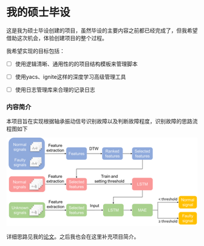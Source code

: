 # 我的硕士毕设
这是我为硕士毕设创建的项目，虽然毕设的主要内容之前都已经完成了，但我希望借助这次机会，体验创建项目的整个过程。

我希望实现的目标包括：

- [ ] 使用逻辑清晰、通用性的的项目结构模板来管理脚本

- [ ] 使用yacs、ignite这样的深度学习高级管理工具
- [ ] 使用日志管理库来合理的记录日志

### 内容简介

本项目旨在实现根据轴承振动信号识别故障以及判断故障程度，识别故障的思路流程图如下

![flowchart](.\resource\img\flowchart.png)

详细思路见我的[论文](.\resource\doc\paper.docx)。之后我也会在这里补充项目简介。
